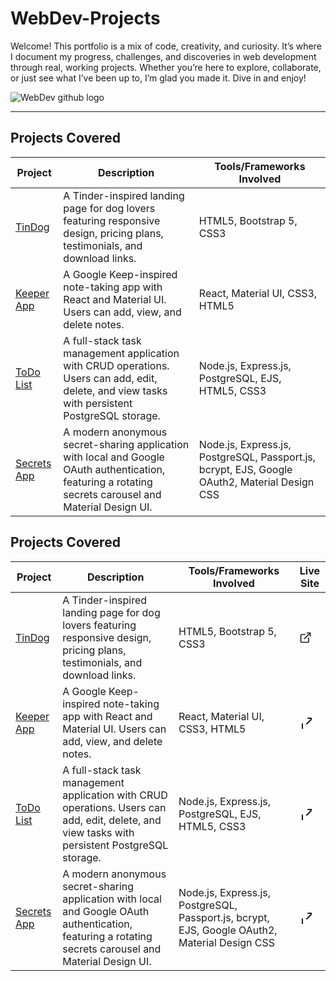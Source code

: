 # WebDev-Projects
Welcome! This portfolio is a mix of code, creativity, and curiosity. It’s where I document my progress, challenges, and discoveries in web development through real, working projects.
Whether you’re here to explore, collaborate, or just see what I’ve been up to, I’m glad you made it. Dive in and enjoy!

![WebDev github logo](https://github.com/user-attachments/assets/e75dbdfd-a3c9-4251-8937-fa78efba5481)

---

## Projects Covered

| Project | Description | Tools/Frameworks Involved |
|---------|-------------|---------------------------|
| [TinDog](https://github.com/Avaneesh40585/TinDog) | A Tinder-inspired landing page for dog lovers featuring responsive design, pricing plans, testimonials, and download links. | HTML5, Bootstrap 5, CSS3 |
| [Keeper App](https://github.com/Avaneesh40585/Keeper-App) | A Google Keep-inspired note-taking app with React and Material UI. Users can add, view, and delete notes. | React, Material UI, CSS3, HTML5 |
| [ToDo List](https://github.com/Avaneesh40585/ToDo-List) | A full-stack task management application with CRUD operations. Users can add, edit, delete, and view tasks with persistent PostgreSQL storage. | Node.js, Express.js, PostgreSQL, EJS, HTML5, CSS3 |
| [Secrets App](https://github.com/Avaneesh40585/Secrets-App) | A modern anonymous secret-sharing application with local and Google OAuth authentication, featuring a rotating secrets carousel and Material Design UI. | Node.js, Express.js, PostgreSQL, Passport.js, bcrypt, EJS, Google OAuth2, Material Design CSS |




## Projects Covered

| Project | Description | Tools/Frameworks Involved | Live Site |
|---------|-------------|---------------------------|-----------|
| [TinDog](https://github.com/Avaneesh40585/TinDog) | A Tinder-inspired landing page for dog lovers featuring responsive design, pricing plans, testimonials, and download links. | HTML5, Bootstrap 5, CSS3 |<a href="YOUR_LINK_HERE" target="_blank"><svg xmlns="http://www.w3.org/2000/svg" width="20" height="20" viewBox="0 0 24 24" fill="none" stroke="currentColor" stroke-width="2" stroke-linecap="round" stroke-linejoin="round" class="feather feather-external-link"><path d="M18 13v6a2 2 0 0 1-2 2H5a2 2 0 0 1-2-2V8a2 2 0 0 1 2-2h6"></path><polyline points="15 3 21 3 21 9"></polyline><line x1="10" y1="14" x2="21" y2="3"></line></svg></a>|
| [Keeper App](https://github.com/Avaneesh40585/Keeper-App) | A Google Keep-inspired note-taking app with React and Material UI. Users can add, view, and delete notes. | React, Material UI, CSS3, HTML5 | <a href="https://avaneesh40585.github.io/Keeper-App/" target="_blank"><svg xmlns="http://www.w3.org/2000/svg" width="20" height="20" fill="none" stroke="currentColor" stroke-width="2" stroke-linecap="round" stroke-linejoin="round"><path d="M14 3h7v7"/><path d="M21 3l-9 9"/><path d="M5 12v7a2 2 0 0 0 2 2h7"/></svg></a> |
| [ToDo List](https://github.com/Avaneesh40585/ToDo-List) | A full-stack task management application with CRUD operations. Users can add, edit, delete, and view tasks with persistent PostgreSQL storage. | Node.js, Express.js, PostgreSQL, EJS, HTML5, CSS3 | <a href="https://avaneesh40585.github.io/ToDo-List/" target="_blank"><svg xmlns="http://www.w3.org/2000/svg" width="20" height="20" fill="none" stroke="currentColor" stroke-width="2" stroke-linecap="round" stroke-linejoin="round"><path d="M14 3h7v7"/><path d="M21 3l-9 9"/><path d="M5 12v7a2 2 0 0 0 2 2h7"/></svg></a> |
| [Secrets App](https://github.com/Avaneesh40585/Secrets-App) | A modern anonymous secret-sharing application with local and Google OAuth authentication, featuring a rotating secrets carousel and Material Design UI. | Node.js, Express.js, PostgreSQL, Passport.js, bcrypt, EJS, Google OAuth2, Material Design CSS | <a href="https://avaneesh40585.github.io/Secrets-App/" target="_blank"><svg xmlns="http://www.w3.org/2000/svg" width="20" height="20" fill="none" stroke="currentColor" stroke-width="2" stroke-linecap="round" stroke-linejoin="round"><path d="M14 3h7v7"/><path d="M21 3l-9 9"/><path d="M5 12v7a2 2 0 0 0 2 2h7"/></svg></a> |
